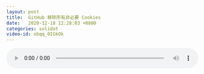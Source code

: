 ```yaml
---
layout: post
title:  GitHub 移除所有非必要 Cookies
date:   2020-12-18 12:28:03 +0800
categories: solidot
video-id: obqq_0IGkOk
---
```


<audio src="/assets/d4eecc0a6eacdfad1e389b50dbbd262a.mp3" style="width: 100%;" controls></audio>

